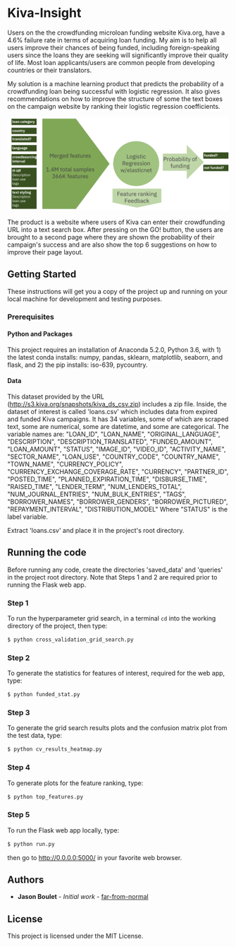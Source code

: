 # Kiva-Insight

Users on the the crowdfunding microloan funding website Kiva.org, have a 4.6% failure rate in terms of acquiring loan funding. My aim is to help all users improve their chances of being funded, including foreign-speaking users since the loans they are seeking will significantly improve their quality of life. Most loan applicants/users are common people from developing countries or their translators.

My solution is a machine learning product that predicts the probability of a crowdfunding loan being successful with logistic regression. It also gives recommendations on how to improve the structure of some the text boxes on the campaign website by ranking their logistic regression coefficients.

![img1](diagram.jpg)

The product is a website where users of Kiva can enter their crowdfunding URL into a text search box. After pressing on the GO! button, the users are brought to a second page where they are shown the probability of their campaign's success and are also show the top 6 suggestions on how to improve their page layout.

## Getting Started

These instructions will get you a copy of the project up and running on your local machine for development and testing purposes.

### Prerequisites

#### Python and Packages

This project requires an installation of Anaconda 5.2.0, Python 3.6, with 1) the latest conda installs: numpy, pandas, sklearn, matplotlib, seaborn, and flask, and 2) the pip installs: iso-639, pycountry.

#### Data

This dataset provided by the URL (http://s3.kiva.org/snapshots/kiva_ds_csv.zip) includes a zip file. Inside, the dataset of interest is called 'loans.csv' which includes data from expired and funded Kiva campaigns. It has 34 variables, some of which are scraped text, some are numerical, some are datetime, and some are categorical. The variable names are: "LOAN_ID", "LOAN_NAME", "ORIGINAL_LANGUAGE", "DESCRIPTION", "DESCRIPTION_TRANSLATED", "FUNDED_AMOUNT", "LOAN_AMOUNT", "STATUS", "IMAGE_ID", "VIDEO_ID", "ACTIVITY_NAME", "SECTOR_NAME", "LOAN_USE", "COUNTRY_CODE", "COUNTRY_NAME", "TOWN_NAME", "CURRENCY_POLICY", "CURRENCY_EXCHANGE_COVERAGE_RATE", "CURRENCY", "PARTNER_ID", "POSTED_TIME", "PLANNED_EXPIRATION_TIME", "DISBURSE_TIME", "RAISED_TIME", "LENDER_TERM", "NUM_LENDERS_TOTAL", "NUM_JOURNAL_ENTRIES", "NUM_BULK_ENTRIES", "TAGS", "BORROWER_NAMES", "BORROWER_GENDERS", "BORROWER_PICTURED", "REPAYMENT_INTERVAL", "DISTRIBUTION_MODEL" Where "STATUS" is the label variable.

Extract 'loans.csv' and place it in the project's root directory.

## Running the code

Before running any code, create the directories 'saved_data' and 'queries' in the project root directory. Note that Steps 1 and 2 are required prior to running the Flask web app.

### Step 1

To run the hyperparameter grid search, in a terminal `cd` into the working directory of the project, then type:

```bash
$ python cross_validation_grid_search.py
```

### Step 2

To generate the statistics for features of interest, required for the web app, type:

```bash
$ python funded_stat.py
```

### Step 3

To generate the grid search results plots and the confusion matrix plot from the test data, type:

```bash
$ python cv_results_heatmap.py
```

### Step 4

To generate plots for the feature ranking, type:

```bash
$ python top_features.py
```

### Step 5

To run the Flask web app locally, type:

```bash
$ python run.py
```

then go to http://0.0.0.0:5000/ in your favorite web browser.




<!--
## Comments on the data

I chose to model the data using two different algorithms since we do not know whether the decision boundary is linear or non-linear: logistic regression and random forest. Since the dataset is imbalanced (5.15% monthly churn), I chose to train by optimizing the F1-score instead of accuracy.

To better deal with class imablance of the churn rate, for both algorithms, class weights were 'balanced'. Other hyperparamters selected with GridSearchCV. The set of hyperparamterers that maximized the F1-score was chosen as the best classifier. Training was performed with 10-fold cross validation.

Data was initially scaled using the StandardScaler for logistic regression only but for both classifiers, categorical features were one-hot encoded.

## Expected results

In the plots/ directory, the following images of confusion matrices should appear:

Logisitic regression classifier:
![img1](plots/logistic_regression_confusion_matrix.png)

Random forest classifier:
![img2](plots/random_forest_confusion_matrix.png)

-->

## Authors

* **Jason Boulet** - *Initial work* - [far-from-normal](https://github.com/far-from-normal)


## License

This project is licensed under the MIT License.
